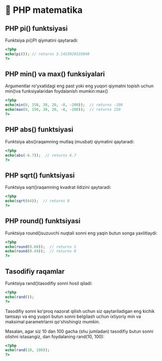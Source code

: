 # 📔 PHP matematika

## PHP pi() funktsiyasi

Funktsiya pi()PI qiymatini qaytaradi:

```php
<?php
echo(pi()); // returns 3.1415926535898
?>
```

## PHP min() va max() funksiyalari

Argumentlar roʻyxatidagi eng past yoki eng yuqori qiymatni topish uchun min()va funksiyalaridan foydalanish mumkin:max()

```php
<?php
echo(min(0, 150, 30, 20, -8, -200));  // returns -200
echo(max(0, 150, 30, 20, -8, -200));  // returns 150
?>
```

## PHP abs() funktsiyasi

Funktsiya abs()raqamning mutlaq (musbat) qiymatini qaytaradi:

```php 
<?php
echo(abs(-6.7));  // returns 6.7
?>
```

## PHP sqrt() funktsiyasi

Funktsiya sqrt()raqamning kvadrat ildizini qaytaradi:

```php
<?php
echo(sqrt(64));  // returns 8
?>
```

## PHP round() funktsiyasi

Funktsiya round()suzuvchi nuqtali sonni eng yaqin butun songa yaxlitlaydi:

```php
<?php
echo(round(0.60));  // returns 1
echo(round(0.49));  // returns 0
?>
```

## Tasodifiy raqamlar

Funktsiya rand()tasodifiy sonni hosil qiladi:

```php
<?php
echo(rand());
?>
```

Tasodifiy sonni ko'proq nazorat qilish uchun siz qaytariladigan eng kichik tamsayı va eng yuqori butun sonni belgilash uchun ixtiyoriy min va maksimal parametrlarni qo'shishingiz mumkin.

Masalan, agar siz 10 dan 100 gacha (shu jumladan) tasodifiy butun sonni olishni istasangiz, dan foydalaning rand(10, 100):

```php
<?php
echo(rand(10, 100));
?>
```


